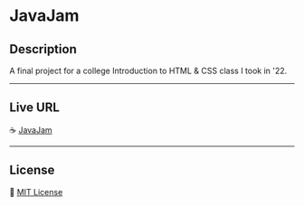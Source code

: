 # JavaJam

## Description
A final project for a college Introduction to HTML & CSS class I took in '22.

---

## Live URL
☕️ [JavaJam](https://juicername6424.github.io/JavaJam/index.html)

---

## License
📝 [MIT License](https://github.com/juicername6424/JavaJam/blob/main/LICENSE)
